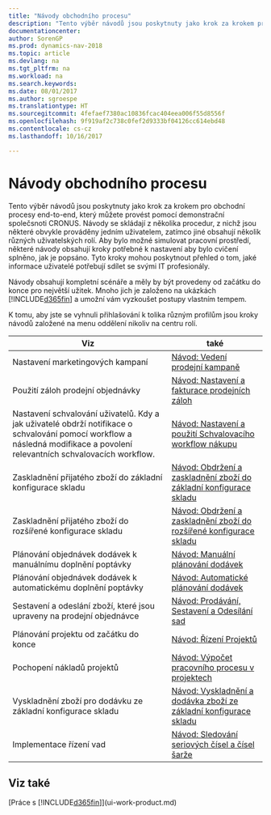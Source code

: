 ```yaml
---
title: "Návody obchodního procesu"
description: "Tento výběr návodů jsou poskytnuty jako krok za krokem pro obchodní procesy end-to-end, který můžete provést pomocí demonstrační společsnoti CRONUS. Návody se skládají z několika procedur, z nichž jsou některé obvykle prováděny jedním uživatelem, zatímco jiné obsahují několik různých uživatelských rolí. Aby bylo možné simulovat pracovní prostředí, některé návody obsahují kroky potřebné k nastavení aby bylo cvičení splněno, jak je popsáno. Tyto kroky mohou poskytnout přehled o tom, jaké informace uživatelé potřebují sdílet se svými IT profesionály."
documentationcenter: 
author: SorenGP
ms.prod: dynamics-nav-2018
ms.topic: article
ms.devlang: na
ms.tgt_pltfrm: na
ms.workload: na
ms.search.keywords: 
ms.date: 08/01/2017
ms.author: sgroespe
ms.translationtype: HT
ms.sourcegitcommit: 4fefaef7380ac10836fcac404eea006f55d8556f
ms.openlocfilehash: 9f919af2c738c0fef2d9333bf04126cc614ebd48
ms.contentlocale: cs-cz
ms.lasthandoff: 10/16/2017

---
```

# <a name="business-process-walkthroughs"></a>Návody obchodního procesu
Tento výběr návodů jsou poskytnuty jako krok za krokem pro obchodní procesy end-to-end, který můžete provést pomocí demonstrační společsnoti CRONUS. Návody se skládají z několika procedur, z nichž jsou některé obvykle prováděny jedním uživatelem, zatímco jiné obsahují několik různých uživatelských rolí. Aby bylo možné simulovat pracovní prostředí, některé návody obsahují kroky potřebné k nastavení aby bylo cvičení splněno, jak je popsáno. Tyto kroky mohou poskytnout přehled o tom, jaké informace uživatelé potřebují sdílet se svými IT profesionály.  

 Návody obsahují kompletní scénáře a měly by být provedeny od začátku do konce pro největší užitek. Mnoho jich je založeno na ukázkách [!INCLUDE[d365fin](includes/d365fin_md.md)] a umožní vám vyzkoušet postupy vlastním tempem.  

 K tomu, aby jste se vyhnuli přihlašování k tolika různým profilům jsou kroky návodů založené na menu oddělení nikoliv na centru rolí.  

|Viz|také|  
|--------|---------|  
|Nastavení marketingových kampaní|[Návod: Vedení prodejní kampaně](walkthrough-conducting-a-sales-campaign.md)|  
|Použití záloh prodejní objednávky|[Návod: Nastavení a fakturace prodejních záloh](walkthrough-setting-up-and-invoicing-sales-prepayments.md)|  
|Nastavení schvalování uživatelů. Kdy a jak uživatelé obdrží notifikace o schvalování pomocí workflow a následná modifikace a povolení relevantních schvalovacích workflow.|[Návod: Nastavení a použití Schvalovacího workflow nákupu](walkthrough-setting-up-and-using-a-purchase-approval-workflow.md)|  
|Zaskladnění přijatého zboží do základní konfigurace skladu|[Návod: Obdržení a zaskladnění zboží do základní konfigurace skladu](walkthrough-receiving-and-putting-away-in-basic-warehousing.md)|  
|Zaskladnění přijatého zboží do rozšířené konfigurace skladu|[Návod: Obdržení a zaskladnění zboží do rozšířené konfigurace skladu](walkthrough-receiving-and-putting-away-in-advanced-warehousing.md)|  
|Plánování objednávek dodávek k manuálnímu doplnění poptávky |[Návod: Manuální plánování dodávek](walkthrough-planning-supplies-manually.md)|  
|Plánování objednávek dodávek k automatickému doplnění poptávky|[Návod: Automatické plánování dodávek](walkthrough-planning-supplies-automatically.md)|  
|Sestavení a odeslání zboží, které jsou upraveny na prodejní objednávce|[Návod: Prodávání, Sestavení a Odesílání sad](walkthrough-selling-assembling-and-shipping-kits.md)|  
|Plánování projektu od začátku do konce|[Návod: Řízení Projektů](walkthrough-managing-projects-with-jobs.md)|  
|Pochopení nákladů projektů|[Návod: Výpočet pracovního procesu v projektech](walkthrough-calculating-work-in-process-for-a-job.md)|  
|Vyskladnění zboží pro dodávku ze základní konfigurace skladu|[Návod: Vyskladnění a dodávka zboží ze základní konfigurace skladu](walkthrough-picking-and-shipping-in-basic-warehousing.md)|  
|Implementace řízení vad|[Návod: Sledování seriových čísel a čísel šarže](walkthrough-tracing-serial-lot-numbers.md)|  

## <a name="see-also"></a>Viz také
[Práce s [!INCLUDE[d365fin](includes/d365fin_md.md)]](ui-work-product.md)  

